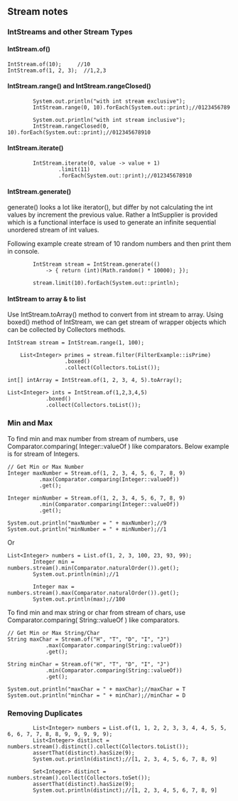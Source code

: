 ## Stream notes

### IntStreams and other Stream Types
#### IntStream.of()
```
IntStream.of(10);     //10
IntStream.of(1, 2, 3);  //1,2,3
```
#### IntStream.range() and IntStream.rangeClosed()

```
        System.out.println("with int stream exclusive");
        IntStream.range(0, 10).forEach(System.out::print);//0123456789

        System.out.println("with int stream inclusive");
        IntStream.rangeClosed(0, 10).forEach(System.out::print);//012345678910
```
#### IntStream.iterate()    
```
        IntStream.iterate(0, value -> value + 1)
                .limit(11)
                .forEach(System.out::print);//012345678910
```
#### IntStream.generate()
generate() looks a lot like iterator(), but differ by not calculating the int values by increment the previous value. Rather a IntSupplier is provided which is a functional interface is used to generate an infinite sequential unordered stream of int values.

Following example create stream of 10 random numbers and then print them in console.
```
        IntStream stream = IntStream.generate(() 
            -> { return (int)(Math.random() * 10000); }); 
 
        stream.limit(10).forEach(System.out::println); 
```
#### IntStream to array & to list
Use IntStream.toArray() method to convert from int stream to array.
Using boxed() method of IntStream, we can get stream of wrapper objects which can be collected by Collectors methods.
```
IntStream stream = IntStream.range(1, 100); 
     
    List<Integer> primes = stream.filter(FilterExample::isPrime)
                  .boxed()
                  .collect(Collectors.toList());
                  
int[] intArray = IntStream.of(1, 2, 3, 4, 5).toArray();

List<Integer> ints = IntStream.of(1,2,3,4,5)
            .boxed()
            .collect(Collectors.toList());
```
### Min and Max
To find min and max number from stream of numbers, use Comparator.comparing( Integer::valueOf ) like comparators. Below example is for stream of Integers.
```
// Get Min or Max Number
Integer maxNumber = Stream.of(1, 2, 3, 4, 5, 6, 7, 8, 9)
          .max(Comparator.comparing(Integer::valueOf))
          .get();
 
Integer minNumber = Stream.of(1, 2, 3, 4, 5, 6, 7, 8, 9)
          .min(Comparator.comparing(Integer::valueOf))
          .get();
 
System.out.println("maxNumber = " + maxNumber);//9
System.out.println("minNumber = " + minNumber);//1
```
Or 
```
List<Integer> numbers = List.of(1, 2, 3, 100, 23, 93, 99);
        Integer min = numbers.stream().min(Comparator.naturalOrder()).get();
        System.out.println(min);//1
        
        Integer max = numbers.stream().max(Comparator.naturalOrder()).get();
        System.out.println(max);//100
```
To find min and max string or char from stream of chars, use Comparator.comparing( String::valueOf ) like comparators.
```
// Get Min or Max String/Char
String maxChar = Stream.of("H", "T", "D", "I", "J")
            .max(Comparator.comparing(String::valueOf))
            .get();
 
String minChar = Stream.of("H", "T", "D", "I", "J")
            .min(Comparator.comparing(String::valueOf))
            .get();
 
System.out.println("maxChar = " + maxChar);//maxChar = T
System.out.println("minChar = " + minChar);//minChar = D
```
### Removing Duplicates
```
        List<Integer> numbers = List.of(1, 1, 2, 2, 3, 3, 4, 4, 5, 5, 6, 6, 7, 7, 8, 8, 9, 9, 9, 9, 9);
        List<Integer> distinct = numbers.stream().distinct().collect(Collectors.toList());
        assertThat(distinct).hasSize(9);
        System.out.println(distinct);//[1, 2, 3, 4, 5, 6, 7, 8, 9]

        Set<Integer> distinct = numbers.stream().collect(Collectors.toSet());
        assertThat(distinct).hasSize(9);
        System.out.println(distinct);//[1, 2, 3, 4, 5, 6, 7, 8, 9]
```
